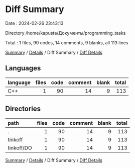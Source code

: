 # Diff Summary

Date : 2024-02-26 23:43:13

Directory /home/kapusta/Документы/programming_tasks

Total : 1 files,  90 codes, 14 comments, 9 blanks, all 113 lines

[Summary](results.md) / [Details](details.md) / Diff Summary / [Diff Details](diff-details.md)

## Languages
| language | files | code | comment | blank | total |
| :--- | ---: | ---: | ---: | ---: | ---: |
| C++ | 1 | 90 | 14 | 9 | 113 |

## Directories
| path | files | code | comment | blank | total |
| :--- | ---: | ---: | ---: | ---: | ---: |
| . | 1 | 90 | 14 | 9 | 113 |
| tinkoff | 1 | 90 | 14 | 9 | 113 |
| tinkoff/DO | 1 | 90 | 14 | 9 | 113 |

[Summary](results.md) / [Details](details.md) / Diff Summary / [Diff Details](diff-details.md)